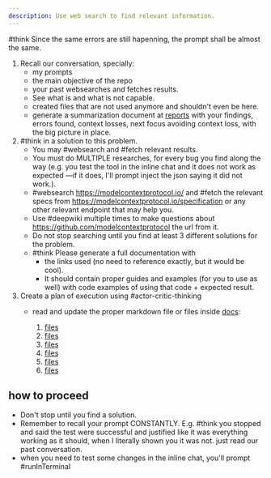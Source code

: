 ```yaml
---
description: Use web search to find relevant information.
---
```


#think Since the same errors are still hapenning, the prompt shall be almost the same.

1. Recall our conversation, specially:
   - my prompts
   - the main objective of the repo
   - your past websearches and fetches results.
   - See what is and what is not capable.
   - created files that are not used anymore and shouldn't even be here.
   - generate a summarization document at [reports](../../docs/reference/reports/) with your findings, errors found, context losses, next focus avoiding context loss, with the big picture in place.
2. #think in a solution to this problem.
   - You may #websearch and #fetch relevant results.
   - You must do MULTIPLE researches, for every bug you find along the way (e.g. you test the tool in the inline chat and it does not work as expected —if it does, I'll prompt inject the json saying it did not work.).
   - #websearch <https://modelcontextprotocol.io/> and #fetch the relevant specs from <https://modelcontextprotocol.io/specification> or any other relevant endpoint that may help you.
   - Use #deepwiki multiple times to make questions about <https://github.com/modelcontextprotocol> the url from it.
   - Do not stop searching until you find at least 3 different solutions for the problem.
   - #think Please generate a full documentation with
     - the links used (no need to reference exactly, but it would be cool).
     - It should contain proper guides and examples (for you to use as well) with code examples of using that code + expected result.
3. Create a plan of execution using #actor-critic-thinking
   - read and update the proper markdown file or files inside [docs](../../docs/):

      1. [files](../../docs/CONTEXT.md)
      1. [files](../../docs/MIGRATION_GUIDE.md)
      1. [files](../../docs/MIGRATION_STRATEGY.md)
      1. [files](../../docs/PRODUCTION_EXAMPLES.md)
      1. [files](../../docs/README.md)
      1. [files](../../docs/V2_COMPLETION_SUMMARY.md)  

## how to proceed

- Don't stop until you find a solution.
- Remember to recall your prompt CONSTANTLY. E.g. #think you stopped and said the test were successful and justified like it was everything working as it should, when I literally shown you it was not. just read our past conversation.
- when you need to test some changes in the inline chat, you'll prompt #runInTerminal

